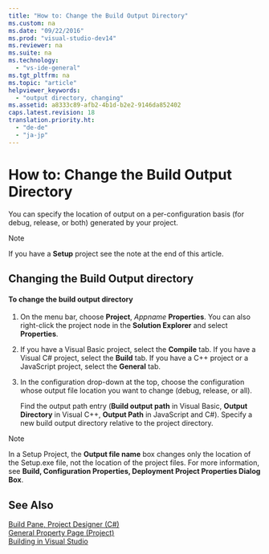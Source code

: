 ```yaml
---
title: "How to: Change the Build Output Directory"
ms.custom: na
ms.date: "09/22/2016"
ms.prod: "visual-studio-dev14"
ms.reviewer: na
ms.suite: na
ms.technology: 
  - "vs-ide-general"
ms.tgt_pltfrm: na
ms.topic: "article"
helpviewer_keywords: 
  - "output directory, changing"
ms.assetid: a8333c89-afb2-4b1d-b2e2-9146da852402
caps.latest.revision: 18
translation.priority.ht: 
  - "de-de"
  - "ja-jp"
---
```

# How to: Change the Build Output Directory
You can specify the location of output on a per-configuration basis (for debug, release, or both) generated by your project.  
  
> [!NOTE]
>  If you have a **Setup** project see the note at the end of this article.  
  
## Changing the Build Output directory  
  
#### To change the build output directory  
  
1.  On the menu bar, choose **Project**, *Appname* **Properties**. You can also right-click the project node in the **Solution Explorer** and select **Properties**.  
  
2.  If you have a Visual Basic project, select the **Compile** tab. If you have a Visual C# project, select the **Build** tab. If you have a C++ project or a JavaScript project, select the **General** tab.  
  
3.  In the configuration drop-down at the top, choose the configuration whose output file location you want to change (debug, release, or all).  
  
     Find the output path entry (**Build output path** in Visual Basic, **Output Directory** in Visual C++, **Output Path** in JavaScript and C#). Specify a new build output directory relative to the project directory.  
  
> [!NOTE]
>  In a Setup Project, the **Output file name** box changes only the location of the Setup.exe file, not the location of the project files. For more information, see **Build, Configuration Properties, Deployment Project Properties Dialog Box**.  
  
## See Also  
 [Build Pane, Project Designer (C#)](../VS_csharp/build-page--project-designer--csharp-.md)   
 [General Property Page (Project)](../VS_csharp/general-property-page--project-.md)   
 [Building in Visual Studio](../VS_csharp/compiling-and-building-in-visual-studio.md)